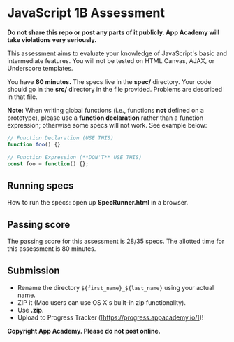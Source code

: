 # JavaScript 1B Assessment

**Do not share this repo or post any parts of it publicly. App Academy will take
violations very seriously.**

This assessment aims to evaluate your knowledge of JavaScript's basic and
intermediate features. You will not be tested on HTML Canvas, AJAX, or
Underscore templates.

You have **80 minutes.** The specs live in the __spec/__ directory. Your
code should go in the __src/__ directory in the file provided. Problems
are described in that file.

**Note:** When writing global functions (i.e., functions **not** defined on a
prototype), please use a **function declaration** rather than a function
expression; otherwise some specs will not work. See example below:

```js
// Function Declaration (USE THIS)
function foo() {}

// Function Expression (**DON'T** USE THIS)
const foo = function() {};
```

## Running specs

How to run the specs: open up __SpecRunner.html__ in a browser.

## Passing score

The passing score for this assessment is 28/35 specs.
The allotted time for this assessment is 80 minutes.

## Submission

* Rename the directory `${first_name}_${last_name}` using your actual name.
* ZIP it (Mac users can use OS X's built-in zip functionality).
* Use __.zip__.
* Upload to Progress Tracker ([https://progress.appacademy.io/])!

[https://progress.appacademy.io/]: https://progress.appacademy.io/

**Copyright App Academy. Please do not post online.**